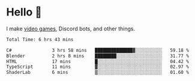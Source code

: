 <div align="left">
  <h1>Hello 👋</h1>

  <p>I make <a href="https://devbeef.com">video games</a>, Discord bots, and other things.</p>
</div>

<!--START_SECTION:waka-->

```txt
Total Time: 6 hrs 43 mins

C#               3 hrs 58 mins   ██████████████▓░░░░░░░░░░   59.18 %
Blender          2 hrs 8 mins    ████████░░░░░░░░░░░░░░░░░   31.77 %
HTML             17 mins         █░░░░░░░░░░░░░░░░░░░░░░░░   04.42 %
TypeScript       11 mins         ▓░░░░░░░░░░░░░░░░░░░░░░░░   02.97 %
ShaderLab        6 mins          ▒░░░░░░░░░░░░░░░░░░░░░░░░   01.60 %
```

<!--END_SECTION:waka-->
